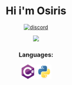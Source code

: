 
<h1 align="center">Hi i'm Osiris</h1>
<p align="center">
  <tr>
    <p align="center"> <a href="https://discord.id"><img src="https://i.imgur.com/vHja50h.png" alt="discord"/></a> </p>
    <p align="center"> <td align="center" style="padding=0;width=50%;">
      <img src="https://github-readme-stats.vercel.app/api/?username=OsirisSP&title_color=4F8CC9&text_color=9f9f9f&show_icons=true&bg_color=00000000&hide_border=true&icon_color=4F8CC9&hide_title=true&count_private=true&include_all_commits=true&enable_animations=true" /> </p>
      
   
        
  </tr>
   
  <h3 align="center">Languages:</h3>
   <p align="center"><a href="https://www.cprogramming.com/" target="_blank"> </a>  <img src="https://raw.githubusercontent.com/devicons/devicon/master/icons/csharp/csharp-original.svg" alt="csharp" w-original-wordmark.svg" alt="dotnet" width="40" height="40"/> </a>  <a href="https://www.python.org" target="_blank"> <img src="https://raw.githubusercontent.com/devicons/devicon/master/icons/python/python-original.svg" alt="python" width="40" height="40"/> </a> </a>
  


  
</p>
